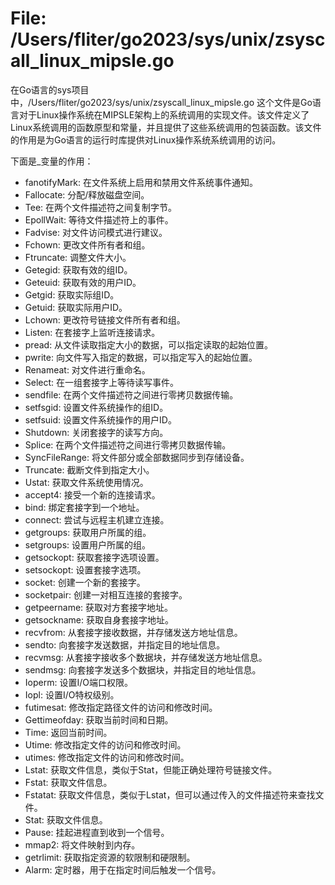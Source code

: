 # File: /Users/fliter/go2023/sys/unix/zsyscall_linux_mipsle.go

在Go语言的sys项目中，/Users/fliter/go2023/sys/unix/zsyscall_linux_mipsle.go 这个文件是Go语言对于Linux操作系统在MIPSLE架构上的系统调用的实现文件。该文件定义了Linux系统调用的函数原型和常量，并且提供了这些系统调用的包装函数。该文件的作用是为Go语言的运行时库提供对Linux操作系统系统调用的访问。

下面是_变量的作用：
- fanotifyMark: 在文件系统上启用和禁用文件系统事件通知。
- Fallocate: 分配/释放磁盘空间。
- Tee: 在两个文件描述符之间复制字节。
- EpollWait: 等待文件描述符上的事件。
- Fadvise: 对文件访问模式进行建议。
- Fchown: 更改文件所有者和组。
- Ftruncate: 调整文件大小。
- Getegid: 获取有效的组ID。
- Geteuid: 获取有效的用户ID。
- Getgid: 获取实际组ID。
- Getuid: 获取实际用户ID。
- Lchown: 更改符号链接文件所有者和组。
- Listen: 在套接字上监听连接请求。
- pread: 从文件读取指定大小的数据，可以指定读取的起始位置。
- pwrite: 向文件写入指定的数据，可以指定写入的起始位置。
- Renameat: 对文件进行重命名。
- Select: 在一组套接字上等待读写事件。
- sendfile: 在两个文件描述符之间进行零拷贝数据传输。
- setfsgid: 设置文件系统操作的组ID。
- setfsuid: 设置文件系统操作的用户ID。
- Shutdown: 关闭套接字的读写方向。
- Splice: 在两个文件描述符之间进行零拷贝数据传输。
- SyncFileRange: 将文件部分或全部数据同步到存储设备。
- Truncate: 截断文件到指定大小。
- Ustat: 获取文件系统使用情况。
- accept4: 接受一个新的连接请求。
- bind: 绑定套接字到一个地址。
- connect: 尝试与远程主机建立连接。
- getgroups: 获取用户所属的组。
- setgroups: 设置用户所属的组。
- getsockopt: 获取套接字选项设置。
- setsockopt: 设置套接字选项。
- socket: 创建一个新的套接字。
- socketpair: 创建一对相互连接的套接字。
- getpeername: 获取对方套接字地址。
- getsockname: 获取自身套接字地址。
- recvfrom: 从套接字接收数据，并存储发送方地址信息。
- sendto: 向套接字发送数据，并指定目的地址信息。
- recvmsg: 从套接字接收多个数据块，并存储发送方地址信息。
- sendmsg: 向套接字发送多个数据块，并指定目的地址信息。
- Ioperm: 设置I/O端口权限。
- Iopl: 设置I/O特权级别。
- futimesat: 修改指定路径文件的访问和修改时间。
- Gettimeofday: 获取当前时间和日期。
- Time: 返回当前时间。
- Utime: 修改指定文件的访问和修改时间。
- utimes: 修改指定文件的访问和修改时间。
- Lstat: 获取文件信息，类似于Stat，但能正确处理符号链接文件。
- Fstat: 获取文件信息。
- Fstatat: 获取文件信息，类似于Lstat，但可以通过传入的文件描述符来查找文件。
- Stat: 获取文件信息。
- Pause: 挂起进程直到收到一个信号。
- mmap2: 将文件映射到内存。
- getrlimit: 获取指定资源的软限制和硬限制。
- Alarm: 定时器，用于在指定时间后触发一个信号。

